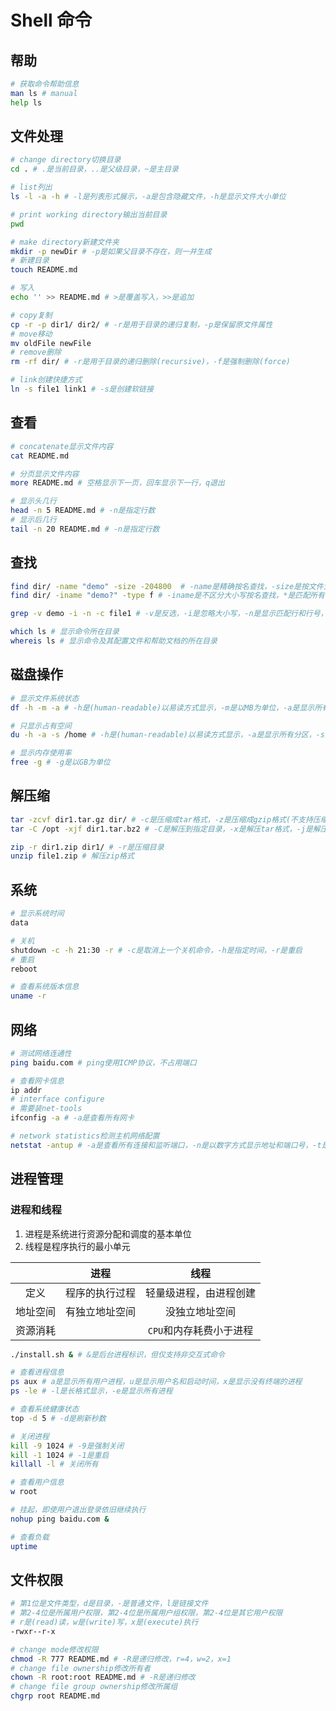 # Shell 命令

## 帮助

```bash
# 获取命令帮助信息
man ls # manual
help ls
```

## 文件处理

```bash
# change directory切换目录
cd . # .是当前目录，..是父级目录，~是主目录

# list列出
ls -l -a -h # -l是列表形式展示，-a是包含隐藏文件，-h是显示文件大小单位

# print working directory输出当前目录
pwd

# make directory新建文件夹
mkdir -p newDir # -p是如果父目录不存在，则一并生成
# 新建目录
touch README.md

# 写入
echo '' >> README.md # >是覆盖写入，>>是追加

# copy复制
cp -r -p dir1/ dir2/ # -r是用于目录的递归复制，-p是保留原文件属性
# move移动
mv oldFile newFile
# remove删除
rm -rf dir/ # -r是用于目录的递归删除(recursive)，-f是强制删除(force)

# link创建快捷方式
ln -s file1 link1 # -s是创建软链接
```

## 查看

```bash
# concatenate显示文件内容
cat README.md

# 分页显示文件内容
more README.md # 空格显示下一页，回车显示下一行，q退出

# 显示头几行
head -n 5 README.md # -n是指定行数
# 显示后几行
tail -n 20 README.md # -n是指定行数
```

## 查找

```bash
find dir/ -name "demo" -size -204800  # -name是精确按名查找，-size是按文件大小查找，+是大于，-是小于，不写是等于，以block为单位，1K=2block
find dir/ -iname "demo?" -type f # -iname是不区分大小写按名查找，*是匹配所有，?是匹配一个，-type是按文件类型查找，f是二进制文件，l是软链接文件，d是目录，c是字符文件

grep -v demo -i -n -c file1 # -v是反选，-i是忽略大小写，-n是显示匹配行和行号，-c是输出匹配行次数

which ls # 显示命令所在目录
whereis ls # 显示命令及其配置文件和帮助文档的所在目录
```

## 磁盘操作

```bash
# 显示文件系统状态
df -h -m -a # -h是(human-readable)以易读方式显示，-m是以MB为单位，-a是显示所有分区

# 只显示占有空间
du -h -a -s /home # -h是(human-readable)以易读方式显示，-a是显示所有分区，-s是(summarize)统计总占有量

# 显示内存使用率
free -g # -g是以GB为单位
```

## 解压缩

```bash
tar -zcvf dir1.tar.gz dir/ # -c是压缩成tar格式，-z是压缩成gzip格式(不支持压缩目录)，-v是显示过程，-f是指定压缩文件名(必须有且必须放最后)
tar -C /opt -xjf dir1.tar.bz2 # -C是解压到指定目录，-x是解压tar格式，-j是解压bzip2格式

zip -r dir1.zip dir1/ # -r是压缩目录
unzip file1.zip # 解压zip格式
```

## 系统

```bash
# 显示系统时间
data

# 关机
shutdown -c -h 21:30 -r # -c是取消上一个关机命令，-h是指定时间，-r是重启
# 重启
reboot

# 查看系统版本信息
uname -r
```

## 网络

```bash
# 测试网络连通性
ping baidu.com # ping使用ICMP协议，不占用端口

# 查看网卡信息
ip addr
# interface configure
# 需要装net-tools
ifconfig -a # -a是查看所有网卡

# network statistics检测主机网络配置
netstat -antup # -a是查看所有连接和监听端口，-n是以数字方式显示地址和端口号，-t是显示tcp协议相关，-u是显示udp协议相关，-p是显示socket的PID和进程名
```

## 进程管理

### 进程和线程

1. 进程是系统进行资源分配和调度的基本单位
2. 线程是程序执行的最小单元

|          |      进程      |          线程           |
| :------: | :------------: | :---------------------: |
|   定义   | 程序的执行过程 | 轻量级进程，由进程创建  |
| 地址空间 | 有独立地址空间 |     没独立地址空间      |
| 资源消耗 |                | `CPU`和内存耗费小于进程 |

```bash
./install.sh & # &是后台进程标识，但仅支持非交互式命令

# 查看进程信息
ps aux # a是显示所有用户进程，u是显示用户名和启动时间，x是显示没有终端的进程
ps -le # -l是长格式显示，-e是显示所有进程

# 查看系统健康状态
top -d 5 # -d是刷新秒数

# 关闭进程
kill -9 1024 # -9是强制关闭
kill -1 1024 # -1是重启
killall -l # 关闭所有

# 查看用户信息
w root

# 挂起，即使用户退出登录依旧继续执行
nohup ping baidu.com &

# 查看负载
uptime
```

## 文件权限

```bash
# 第1位是文件类型，d是目录，-是普通文件，l是链接文件
# 第2-4位是所属用户权限，第2-4位是所属用户组权限，第2-4位是其它用户权限
# r是(read)读，w是(write)写，x是(execute)执行
-rwxr--r-x

# change mode修改权限
chmod -R 777 README.md # -R是递归修改，r=4，w=2，x=1
# change file ownership修改所有者
chown -R root:root README.md # -R是递归修改
# change file group ownership修改所属组
chgrp root README.md
```
